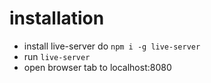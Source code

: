 # installation
- install live-server do `npm i -g live-server`
- run `live-server`
- open browser tab to localhost:8080